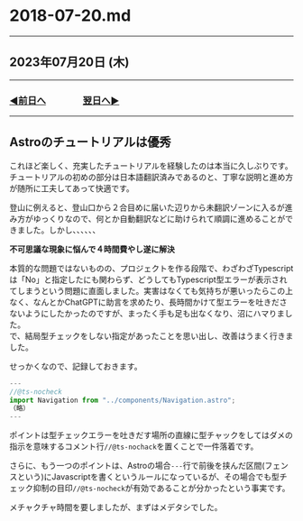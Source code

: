 # 2018-07-20.md

---

## 2023年07月20日 (木)

---

### [◀️前日へ](https://github.com/yuasys/chatty-journal/blob/main/2023/07/2023-07-19.md)&emsp;&emsp;&emsp;&emsp;[翌日へ▶️](https://github.com/yuasys/chatty-journal/blob/main/2023/07/2023-07-21.md)

---

## Astroのチュートリアルは優秀

これほど楽しく、充実したチュートリアルを経験したのは本当に久しぶりです。  
チュートリアルの初めの部分は日本語翻訳済みであるのと、丁寧な説明と進め方が随所に工夫してあって快適です。  

登山に例えると、登山口から２合目めに届いた辺りから未翻訳ゾーンに入るが進み方がゆっくりなので、何とか自動翻訳などに助けられて順調に進めることができました。しかし、、、、、、  

<b>不可思議な現象に悩んで４時間費やし遂に解決</b>

本質的な問題ではないものの、プロジェクトを作る段階で、わざわざTypescriptは「No」と指定したにも関わらず、どうしてもTypescript型エラーが表示されてしまうという問題に直面しました。実害はなくても気持ちが悪いったらこの上なく、なんとかChatGPTに助言を求めたり、長時間かけて型エラーを吐きださないようにしたかったのですが、まったく手も足も出なくなり、沼にハマりました。  
で、結局型チェックをしない指定があったことを思い出し、改善はうまく行きました。  

せっかくなので、記録しておきます。

```javascript
---
//@ts-nocheck
import Navigation from "../components/Navigation.astro";
（略）
---
```

ポイントは型チェックエラーを吐きだす場所の直線に型チャックをしてはダメの指示を意味するコメント行`//@ts-nochack`を置くことで一件落着です。

さらに、もう一つのポイントは、Astroの場合`---`行で前後を挟んだ区間(フェンスという)にJavascriptを書くというルールになっているが、その場合でも型チェック抑制の目印`//@ts-nocheck`が有効であることが分かったという事実です。  

メチャクチャ時間を要しましたが、まずはメデタシでした。
